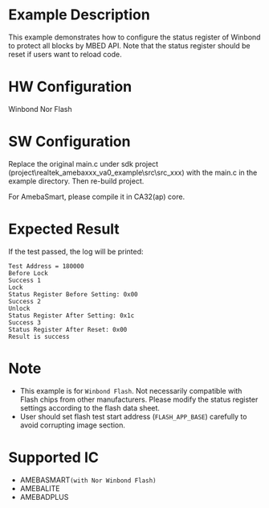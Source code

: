 # Example Description

This example demonstrates how to configure the status register of Winbond to protect all blocks by MBED API. Note that the status register should be reset if users want to reload code. 

# HW Configuration

Winbond Nor Flash

# SW Configuration

Replace the original main.c under sdk project (project\realtek_amebaxxx_va0_example\src\src_xxx) with the main.c in the example directory. Then re-build project. 

For AmebaSmart, please compile it in CA32(ap) core. 

# Expected Result

If the test passed, the log will be printed:

```
Test Address = 180000
Before Lock
Success 1
Lock
Status Register Before Setting: 0x00
Success 2
Unlock
Status Register After Setting: 0x1c
Success 3
Status Register After Reset: 0x00
Result is success
```

# Note

* This example is for `Winbond Flash`. Not necessarily compatible with Flash chips from other manufacturers. Please modify the status register settings according to the flash data sheet. 
* User should set flash test start address (`FLASH_APP_BASE`) carefully to avoid corrupting image section.

# Supported IC

* AMEBASMART`(with Nor Winbond Flash)`
* AMEBALITE
* AMEBADPLUS

